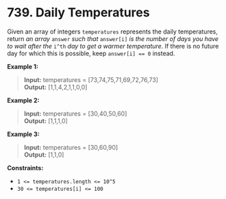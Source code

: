 # 739. Daily Temperatures

Given an array of integers `temperatures` represents the daily temperatures, return _an array_ `answer` _such that_ `answer[i]` _is the number of days you have to wait after the_ `i^th` _day to get a warmer temperature_. If there is no future day for which this is possible, keep `answer[i] == 0` instead.

**Example 1:**  
> **Input:** temperatures = [73,74,75,71,69,72,76,73]  
> **Output:** [1,1,4,2,1,1,0,0]

**Example 2:**
> **Input:** temperatures = [30,40,50,60]  
> **Output:** [1,1,1,0]

**Example 3:**
> **Input:** temperatures = [30,60,90]  
> **Output:** [1,1,0]

**Constraints:**
* `1 <= temperatures.length <= 10^5`
* `30 <= temperatures[i] <= 100`
